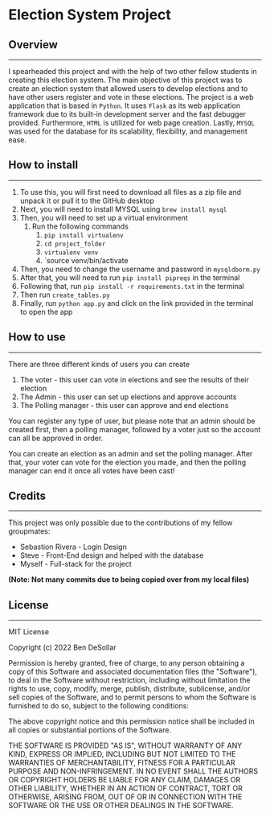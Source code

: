 # **Election System Project**

## Overview
---

I spearheaded this project and with the help of two other fellow students in creating this election system. The main objective of this
project was to create an election system that allowed users to develop elections and to have other users register and vote in these
elections. The project is a web application that is based in `Python`. It uses `Flask` as its web application framework due to its 
built-in development server and the fast debugger provided. Furthermore, `HTML` is utilized for web page creation. Lastly, `MYSQL` was used
for the database for its scalability, flexibility, and management ease.


## How to install

---

1) To use this, you will first need to download all files as a zip file and unpack it or pull it to the GitHub desktop
2) Next, you will need to install MYSQL using `brew install mysql`
3) Then, you will need to set up a virtual environment
   1) Run the following commands
      1) `pip install virtualenv`
      2) `cd project_folder`
      3) `virtualenv venv`
      4) `source venv/bin/activate
4) Then, you need to change the username and password in `mysqldborm.py`
5) After that, you will need to run `pip install pipreqs` in the terminal
6) Following that, run `pip install -r requirements.txt` in the terminal
7) Then run `create_tables.py`
8) Finally, run `python app.py` and click on the link provided in the terminal to open the app

## How to use

---

There are three different kinds of users you can create
1) The voter - this user can vote in elections and see the results of their election
2) The Admin - this user can set up elections and approve accounts
3) The Polling manager - this user can approve and end elections

You can register any type of user, but please note that an admin should be created first, then a polling manager,
followed by a voter just so the account can all be approved in order.

You can create an election as an admin and set the polling manager. After that, your voter can vote for the election you made, and then the polling manager can end it once all votes have been cast!

## Credits

---

This project was only possible due to the contributions of my fellow groupmates:
- Sebastion Rivera - Login Design
- Steve - Front-End design and helped with the database
- Myself - Full-stack for the project

**(Note: Not many commits due to being copied over from my local files)**

## License

---

MIT License

Copyright (c) 2022 Ben DeSollar

Permission is hereby granted, free of charge, to any person obtaining a copy
of this Software and associated documentation files (the "Software"), to deal
in the Software without restriction, including without limitation the rights
to use, copy, modify, merge, publish, distribute, sublicense, and/or sell
copies of the Software, and to permit persons to whom the Software is
furnished to do so, subject to the following conditions:

The above copyright notice and this permission notice shall be included in all
copies or substantial portions of the Software.

THE SOFTWARE IS PROVIDED "AS IS", WITHOUT WARRANTY OF ANY KIND, EXPRESS OR
IMPLIED, INCLUDING BUT NOT LIMITED TO THE WARRANTIES OF MERCHANTABILITY,
FITNESS FOR A PARTICULAR PURPOSE AND NON-INFRINGEMENT. IN NO EVENT SHALL THE
AUTHORS OR COPYRIGHT HOLDERS BE LIABLE FOR ANY CLAIM, DAMAGES OR OTHER
LIABILITY, WHETHER IN AN ACTION OF CONTRACT, TORT OR OTHERWISE, ARISING FROM,
OUT OF OR IN CONNECTION WITH THE SOFTWARE OR THE USE OR OTHER DEALINGS IN THE
SOFTWARE.



